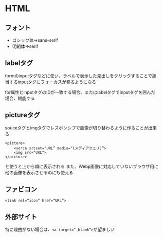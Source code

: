 # HTML
## フォント
* ゴシック体→sans-serif
* 明朝体→serif

## labelタグ
formのinputタグなどに使い、ラベルで表示した見出しをクリックすることで該当するinputタグにフォーカスが移るようになる

for属性とinputタグのIDが一致する場合、またはlabelタグでinputタグを囲んだ場合、機能する

## pictureタグ
souceタグとimgタグでレスポンシブで画像が切り替わるように作ることが出来る
```
<picture>
    <sorce srcset=“URL” media=“(メディアクエリ)”>
    <img src=“URL”>
</picture>
```
と使うと上から順に表示される
また、Webp画像に対応していないブラウザ用に他の画像を表示させるのにも使える

## ファビコン
```
<link rel=“icon” href=“URL”>
```
## 外部サイト
特に理由がない場合は、```<a target=“_blank”>```が望ましい
